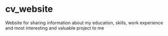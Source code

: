 # cv_website
Website for sharing information about my education, skills, work experience and most interesting and valuable project to me
